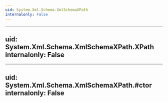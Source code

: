 ```yaml
---
uid: System.Xml.Schema.XmlSchemaXPath
internalonly: False
---
```


---
uid: System.Xml.Schema.XmlSchemaXPath.XPath
internalonly: False
---

---
uid: System.Xml.Schema.XmlSchemaXPath.#ctor
internalonly: False
---
